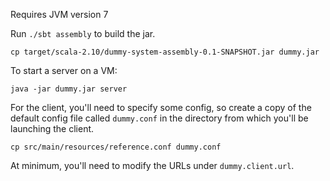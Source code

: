 Requires JVM version 7

Run `./sbt assembly` to build the jar.

```
cp target/scala-2.10/dummy-system-assembly-0.1-SNAPSHOT.jar dummy.jar
```

To start a server on a VM:

```
java -jar dummy.jar server
```

For the client, you'll need to specify some config, so create a copy
of the default config file called `dummy.conf` in the directory from
which you'll be launching the client.

```
cp src/main/resources/reference.conf dummy.conf
```

At minimum, you'll need to modify the URLs under `dummy.client.url`.


